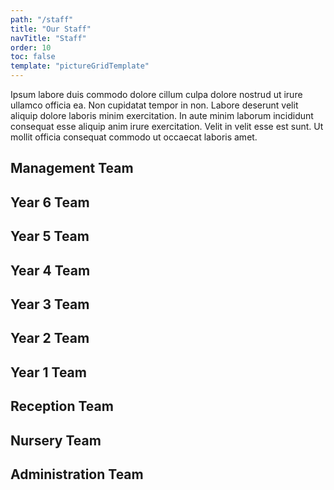 ```yaml
---
path: "/staff"
title: "Our Staff"
navTitle: "Staff"
order: 10
toc: false
template: "pictureGridTemplate"
---
```

Ipsum labore duis commodo dolore cillum culpa dolore nostrud ut irure ullamco officia ea. Non cupidatat tempor in non. Labore deserunt velit aliquip dolore laboris minim exercitation. In aute minim laborum incididunt consequat esse aliquip anim irure exercitation. Velit in velit esse est sunt. Ut mollit officia consequat commodo ut occaecat laboris amet.

## Management Team
<div class="people-grid">
    <person-pic
        source="https://via.placeholder.com/300x300"
        caption="Mrs Heather Poustie, Headteacher"
    ></person-pic>
    <person-pic
        source="https://via.placeholder.com/300x300"
        caption="Mr Dave Lee, Deputy Head"
    ></person-pic>
    <person-pic
        source="https://via.placeholder.com/300x300"
        caption="Mrs Vicky Stables, SENDCO"
    ></person-pic>
</div>

## Year 6 Team

<div class="people-grid">
    <person-pic
        source="https://via.placeholder.com/300x300"
        caption="Mrs Becky Hughes, class teacher"
    ></person-pic>
    <person-pic
        source="https://via.placeholder.com/300x300"
        caption="Mr Stephen Ball, class teacher"
    ></person-pic>
    <person-pic
        source="https://via.placeholder.com/300x300"
        caption="Mrs Mandy Dower, teaching assistant"
    ></person-pic>
    <person-pic
        source="https://via.placeholder.com/300x300"
        caption="Mrs Donna Minear, teaching assistant"
    ></person-pic>
    <person-pic
        source="https://via.placeholder.com/300x300"
        caption="Mrs Sharon Lang, teaching assistant"
    ></person-pic>
</div>

## Year 5 Team

<div class="people-grid">
    <person-pic
        source="https://via.placeholder.com/300x300"
        caption="Mr Craig Veal, class teacher"
    ></person-pic>
    <person-pic
        source="https://via.placeholder.com/300x300"
        caption="Mr John Smith, class teacher"
    ></person-pic>
    <person-pic
        source="https://via.placeholder.com/300x300"
        caption="Mrs Gill Gray, teaching assistant"
    ></person-pic>
    <person-pic
        source="https://via.placeholder.com/300x300"
        caption="Mrs Denise Rogers, teaching assistant"
    ></person-pic>
    <person-pic
        source="https://via.placeholder.com/300x300"
        caption="Mrs Maria Wright, teaching assistant"
    ></person-pic>
</div>

## Year 4 Team

<div class="people-grid">
    <person-pic
        source="https://via.placeholder.com/300x300"
        caption="Mrs Yvonne Morrell, class teacher"
    ></person-pic>
    <person-pic
        source="https://via.placeholder.com/300x300"
        caption="Ms Rachel Lawton, class teacher"
    ></person-pic>
    <person-pic
        source="https://via.placeholder.com/300x300"
        caption="Mrs Emma Lidbury, class teacher"
    ></person-pic>
    <person-pic
        source="https://via.placeholder.com/300x300"
        caption="Mrs Kim Braund, teaching assistant"
    ></person-pic>
    <person-pic
        source="https://via.placeholder.com/300x300"
        caption="Mrs Charlotte Finch, teaching assistant"
    ></person-pic>
    <person-pic
        source="https://via.placeholder.com/300x300"
        caption="Mrs Mandie Redfern, teaching assistant"
    ></person-pic>
    <person-pic
        source="https://via.placeholder.com/300x300"
        caption="Mrs An Other, teaching assistant"
    ></person-pic>
</div>

## Year 3 Team

<div class="people-grid">
    <person-pic
        source="https://via.placeholder.com/300x300"
        caption="Ms Emma Pryde, class teacher"
    ></person-pic>
    <person-pic
        source="https://via.placeholder.com/300x300"
        caption="Mrs Maggie Stevens, class teacher"
    ></person-pic>
    <person-pic
        source="https://via.placeholder.com/300x300"
        caption="Mrs Samdra Cartwright, class teacher"
    ></person-pic>
    <person-pic
        source="https://via.placeholder.com/300x300"
        caption="Mr James Kilkelly, teaching assistant"
    ></person-pic>
    <person-pic
        source="https://via.placeholder.com/300x300"
        caption="Mrs Jan Sweatman, teaching assistant"
    ></person-pic>
    <person-pic
        source="https://via.placeholder.com/300x300"
        caption="Mrs Tina Hudson, teaching assistant"
    ></person-pic>
    <person-pic
        source="https://via.placeholder.com/300x300"
        caption="Mrs Tara Cleary, teaching assistant"
    ></person-pic>
</div>

## Year 2 Team

<div class="people-grid">
    <person-pic
        source="https://via.placeholder.com/300x300"
        caption="Miss Helena Thomsett, class teacher"
    ></person-pic>
    <person-pic
        source="https://via.placeholder.com/300x300"
        caption="Mrs Charlotte Hodgson, class teacher"
    ></person-pic>
    <person-pic
        source="https://via.placeholder.com/300x300"
        caption="Mrs Amanda Donnai, class teacher"
    ></person-pic>
    <person-pic
        source="https://via.placeholder.com/300x300"
        caption="Mrs Vicky Weir, teaching assistant"
    ></person-pic>
    <person-pic
        source="https://via.placeholder.com/300x300"
        caption="Mrs Lisa Morgan-Anstee, teaching assistant"
    ></person-pic>
    <person-pic
        source="https://via.placeholder.com/300x300"
        caption="Mrs Debbie Connor, teaching assistant"
    ></person-pic>
</div>

## Year 1 Team

<div class="people-grid">
    <person-pic
        source="https://via.placeholder.com/300x300"
        caption="Mrs Gill Quantrell, class teacher"
    ></person-pic>
    <person-pic
        source="https://via.placeholder.com/300x300"
        caption="Miss Maria Luff, class teacher"
    ></person-pic>
    <person-pic
        source="https://via.placeholder.com/300x300"
        caption="Mrs Helen Cammack, class teacher"
    ></person-pic>
    <person-pic
        source="https://via.placeholder.com/300x300"
        caption="Mrs Becci Osborne, teaching assistant"
    ></person-pic>
    <person-pic
        source="https://via.placeholder.com/300x300"
        caption="Mrs Lisa Cundy-Knight, teaching assistant"
    ></person-pic>
    <person-pic
        source="https://via.placeholder.com/300x300"
        caption="Mrs Jo Huxtable, teaching assistant"
    ></person-pic>
    <person-pic
        source="https://via.placeholder.com/300x300"
        caption="Mrs An Other, teaching assistant"
    ></person-pic>
</div>

## Reception Team

<div class="people-grid">
    <person-pic
        source="https://via.placeholder.com/300x300"
        caption="Mrs Emily Simpson, class teacher"
    ></person-pic>
    <person-pic
        source="https://via.placeholder.com/300x300"
        caption="Ms Sarah Fraser, class teacher"
    ></person-pic>
    <person-pic
        source="https://via.placeholder.com/300x300"
        caption="Mrs Helen Cammack, class teacher"
    ></person-pic>
    <person-pic
        source="https://via.placeholder.com/300x300"
        caption="Ms Helen D?, teaching assistant"
    ></person-pic>
    <person-pic
        source="https://via.placeholder.com/300x300"
        caption="Mrs Helen Yip, teaching assistant"
    ></person-pic>
    <person-pic
        source="https://via.placeholder.com/300x300"
        caption="Mrs Marie Cogavin, teaching assistant"
    ></person-pic>
    <person-pic
        source="https://via.placeholder.com/300x300"
        caption="Mrs Annabelle Perkins, teaching assistant"
    ></person-pic>
    <person-pic
        source="https://via.placeholder.com/300x300"
        caption="Mrs Tania Bull, teaching assistant"
    ></person-pic>
</div>

## Nursery Team

<div class="people-grid">
    <person-pic
        source="https://via.placeholder.com/300x300"
        caption="Mrs Cassie Smith, class teacher"
    ></person-pic>
    <person-pic
        source="https://via.placeholder.com/300x300"
        caption="Mrs Lousie Iddon, teaching assistant"
    ></person-pic>
    <person-pic
        source="https://via.placeholder.com/300x300"
        caption="Mrs Emma Griffiths, teaching assistant"
    ></person-pic>
    <person-pic
        source="https://via.placeholder.com/300x300"
        caption="Mrs Marie Hindom, teaching assistant"
    ></person-pic>
</div>

## Administration Team

<div class="people-grid">
    <person-pic
        source="https://via.placeholder.com/300x300"
        caption="Ms An Other, business manager"
    ></person-pic>
    <person-pic
        source="https://via.placeholder.com/300x300"
        caption="Ms Donna O'Halloran, administrative assistant"
    ></person-pic>
    <person-pic
        source="https://via.placeholder.com/300x300"
        caption="Ms An Other, administrative assistant"
    ></person-pic>
    <person-pic
        source="https://via.placeholder.com/300x300"
        caption="Mrs Lee Coe, attendance officer"
    ></person-pic>
</div>
